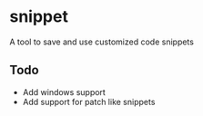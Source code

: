 # snippet

A tool to save and use customized code snippets

## Todo

* Add windows support
* Add support for patch like snippets
